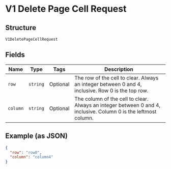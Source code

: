
# V1 Delete Page Cell Request

## Structure

`V1DeletePageCellRequest`

## Fields

| Name | Type | Tags | Description |
|  --- | --- | --- | --- |
| `row` | `string` | Optional | The row of the cell to clear. Always an integer between 0 and 4, inclusive. Row 0 is the top row. |
| `column` | `string` | Optional | The column of the cell to clear. Always an integer between 0 and 4, inclusive. Column 0 is the leftmost column. |

## Example (as JSON)

```json
{
  "row": "row0",
  "column": "column4"
}
```

